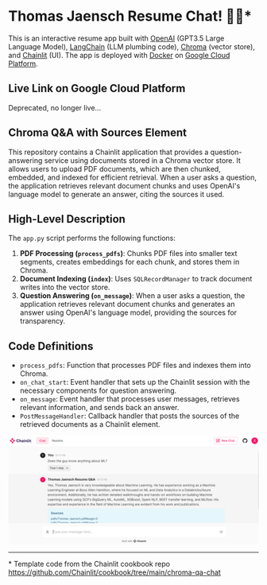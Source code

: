 # Thomas Jaensch Resume Chat! 🚀🤖*

This is an interactive resume app built with [OpenAI](https://openai.com/) (GPT3.5 Large Language Model), [LangChain](https://www.langchain.com/) (LLM plumbing code), [Chroma](https://www.trychroma.com/) (vector store), and [Chainlit](https://docs.chainlit.io/get-started/overview) (UI). The app is deployed with [Docker](https://www.docker.com/) on [Google Cloud Platform](https://cloud.google.com/).

## Live Link on Google Cloud Platform
Deprecated, no longer live...

## Chroma Q&A with Sources Element

This repository contains a Chainlit application that provides a question-answering service using documents stored in a Chroma vector store. It allows users to upload PDF documents, which are then chunked, embedded, and indexed for efficient retrieval. When a user asks a question, the application retrieves relevant document chunks and uses OpenAI's language model to generate an answer, citing the sources it used.

## High-Level Description

The `app.py` script performs the following functions:

1. **PDF Processing (`process_pdfs`)**: Chunks PDF files into smaller text segments, creates embeddings for each chunk, and stores them in Chroma.
2. **Document Indexing (`index`)**: Uses `SQLRecordManager` to track document writes into the vector store.
3. **Question Answering (`on_message`)**: When a user asks a question, the application retrieves relevant document chunks and generates an answer using OpenAI's language model, providing the sources for transparency.

## Code Definitions

- `process_pdfs`: Function that processes PDF files and indexes them into Chroma.
- `on_chat_start`: Event handler that sets up the Chainlit session with the necessary components for question answering.
- `on_message`: Event handler that processes user messages, retrieves relevant information, and sends back an answer.
- `PostMessageHandler`: Callback handler that posts the sources of the retrieved documents as a Chainlit element.

![Screenshot](screenshot.PNG)

--------------
\* Template code from the Chainlit cookbook repo https://github.com/Chainlit/cookbook/tree/main/chroma-qa-chat 


